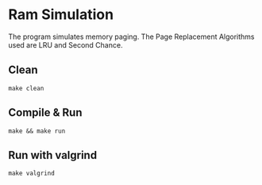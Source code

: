 # Ram Simulation
The program simulates memory paging.
The Page Replacement Algorithms used are LRU and Second Chance.

## Clean
```
make clean
```

## Compile & Run
```
make && make run
```

## Run with valgrind
```
make valgrind
```
